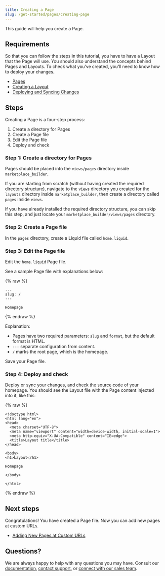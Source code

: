 ```yaml
---
title: Creating a Page
slug: /get-started/pages/creating-page
---
```

This guide will help you create a Page. 

## Requirements
So that you can follow the steps in this tutorial, you have to have a Layout that the Page will use. You should also understand the concepts behind Pages and Layouts. To check what you've created, you'll need to know how to deploy your changes. 
    
* [Pages]()
* [Creating a Layout]()
* [Deploying and Syncing Changes]()

## Steps 

Creating a Page is a four-step process:

1. Create a directory for Pages
2. Create a Page file
3. Edit the Page file 
4. Deploy and check

### Step 1: Create a directory for Pages

Pages should be placed into the `views/pages` directory inside `marketplace_builder`. 

If you are starting from scratch (without having created the required directory structure), navigate to the `views` directory you created for the `layouts` directory inside `marketplace_builder`, then create a directory called `pages` inside `views`. 

If you have already installed the required directory structure, you can skip this step, and just locate your `marketplace_builder/views/pages` directory. 

### Step 2: Create a Page file
In the `pages` directory, create a Liquid file called `home.liquid`. 

### Step 3: Edit the Page file
Edit the `home.liquid` Page file. 

See a sample Page file with explanations below:

{% raw %}

```liquid
---
slug: /
---

Homepage
```

{% endraw %}


Explanation: 

* Pages have two required parameters: `slug` and `format`, but the default format is HTML. 
* `---` separate configuration from content. 
* `/` marks the root page, which is the homepage. 

Save your Page file.

### Step 4: Deploy and check 

Deploy or sync your changes, and check the source code of your homepage. You should see the Layout file with the Page content injected into it, like this:

{% raw %}

```liquid
<!doctype html>
<html lang="en">
<head>
  <meta charset="UTF-8">
  <meta name="viewport" content="width=device-width, initial-scale=1">
  <meta http-equiv="X-UA-Compatible" content="IE=edge">
  <title>Layout title</title>
</head>

<body>
<h1>Layout</h1>

Homepage

</body>

</html>

```

{% endraw %}

## Next steps
Congratulations! You have created a Page file. Now you can add new pages at custom URLs. 

* [Adding New Pages at Custom URLs]()

## Questions?

We are always happy to help with any questions you may have. Consult our  [documentation](), [contact support](), or  [connect with our sales team](). 



